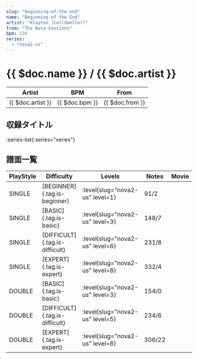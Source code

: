 ```yaml
---
slug: "beginning-of-the-end"
name: "Beginning of the End"
artist: "Klayton (Celldweller)"
from: "The Beta Cessions"
bpm: 136
series:
  - "nova2-us"
---
```


# {{ $doc.name }} / {{ $doc.artist }}

|Artist|BPM|From|
|------|---|----|
|{{ $doc.artist }}|{{ $doc.bpm }}|{{ $doc.from }}|

## 収録タイトル

:series-list{:series="series"}

## 譜面一覧

|PlayStyle|Difficulty|Levels|Notes|Movie|
|---------|----------|------|-----|-----|
|SINGLE|[BEGINNER]{.tag.is-beginner}|:level{slug="nova2-us" level=1}|91/2||
|SINGLE|[BASIC]{.tag.is-basic}|:level{slug="nova2-us" level=3}|148/7||
|SINGLE|[DIFFICULT]{.tag.is-difficult}|:level{slug="nova2-us" level=6}|231/8||
|SINGLE|[EXPERT]{.tag.is-expert}|:level{slug="nova2-us" level=8}|332/4||
|DOUBLE|[BASIC]{.tag.is-basic}|:level{slug="nova2-us" level=3}|154/0||
|DOUBLE|[DIFFICULT]{.tag.is-difficult}|:level{slug="nova2-us" level=5}|234/6||
|DOUBLE|[EXPERT]{.tag.is-expert}|:level{slug="nova2-us" level=8}|306/22||
